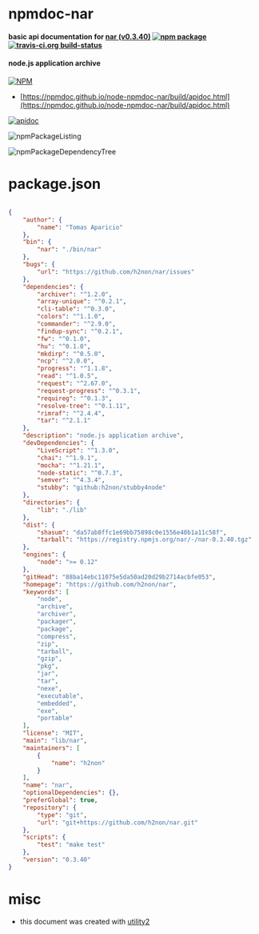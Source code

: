 # npmdoc-nar

#### basic api documentation for  [nar (v0.3.40)](https://github.com/h2non/nar)  [![npm package](https://img.shields.io/npm/v/npmdoc-nar.svg?style=flat-square)](https://www.npmjs.org/package/npmdoc-nar) [![travis-ci.org build-status](https://api.travis-ci.org/npmdoc/node-npmdoc-nar.svg)](https://travis-ci.org/npmdoc/node-npmdoc-nar)

#### node.js application archive

[![NPM](https://nodei.co/npm/nar.png?downloads=true&downloadRank=true&stars=true)](https://www.npmjs.com/package/nar)

- [https://npmdoc.github.io/node-npmdoc-nar/build/apidoc.html](https://npmdoc.github.io/node-npmdoc-nar/build/apidoc.html)

[![apidoc](https://npmdoc.github.io/node-npmdoc-nar/build/screenCapture.buildCi.browser.%252Ftmp%252Fbuild%252Fapidoc.html.png)](https://npmdoc.github.io/node-npmdoc-nar/build/apidoc.html)

![npmPackageListing](https://npmdoc.github.io/node-npmdoc-nar/build/screenCapture.npmPackageListing.svg)

![npmPackageDependencyTree](https://npmdoc.github.io/node-npmdoc-nar/build/screenCapture.npmPackageDependencyTree.svg)



# package.json

```json

{
    "author": {
        "name": "Tomas Aparicio"
    },
    "bin": {
        "nar": "./bin/nar"
    },
    "bugs": {
        "url": "https://github.com/h2non/nar/issues"
    },
    "dependencies": {
        "archiver": "^1.2.0",
        "array-unique": "^0.2.1",
        "cli-table": "^0.3.0",
        "colors": "^1.1.0",
        "commander": "^2.9.0",
        "findup-sync": "^0.2.1",
        "fw": "^0.1.0",
        "hu": "^0.1.0",
        "mkdirp": "^0.5.0",
        "ncp": "^2.0.0",
        "progress": "^1.1.8",
        "read": "^1.0.5",
        "request": "^2.67.0",
        "request-progress": "^0.3.1",
        "requireg": "^0.1.3",
        "resolve-tree": "^0.1.11",
        "rimraf": "^2.4.4",
        "tar": "^2.1.1"
    },
    "description": "node.js application archive",
    "devDependencies": {
        "LiveScript": "^1.3.0",
        "chai": "^1.9.1",
        "mocha": "^1.21.1",
        "node-static": "^0.7.3",
        "semver": "^4.3.4",
        "stubby": "github:h2non/stubby4node"
    },
    "directories": {
        "lib": "./lib"
    },
    "dist": {
        "shasum": "da57ab8ffc1e69bb75898c0e1556e40b1a11c58f",
        "tarball": "https://registry.npmjs.org/nar/-/nar-0.3.40.tgz"
    },
    "engines": {
        "node": ">= 0.12"
    },
    "gitHead": "88ba14ebc11075e5da50ad20d29b2714acbfe053",
    "homepage": "https://github.com/h2non/nar",
    "keywords": [
        "node",
        "archive",
        "archiver",
        "packager",
        "package",
        "compress",
        "zip",
        "tarball",
        "gzip",
        "pkg",
        "jar",
        "tar",
        "nexe",
        "executable",
        "embedded",
        "exe",
        "portable"
    ],
    "license": "MIT",
    "main": "lib/nar",
    "maintainers": [
        {
            "name": "h2non"
        }
    ],
    "name": "nar",
    "optionalDependencies": {},
    "preferGlobal": true,
    "repository": {
        "type": "git",
        "url": "git+https://github.com/h2non/nar.git"
    },
    "scripts": {
        "test": "make test"
    },
    "version": "0.3.40"
}
```



# misc
- this document was created with [utility2](https://github.com/kaizhu256/node-utility2)
